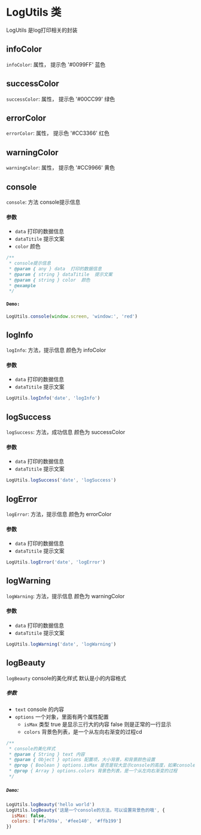 # LogUtils 类
LogUtils 是log打印相关的封装

## infoColor
`infoColor`: 属性， 提示色  '#0099FF'   蓝色

## successColor
`successColor`: 属性， 提示色  '#00CC99'   绿色

## errorColor
`errorColor`: 属性， 提示色  '#CC3366'   红色

## warningColor
`warningColor`: 属性， 提示色  '#CC9966'   黄色

## console
`console`: 方法 console提示信息
#### 参数
- `data` 打印的数据信息
- `dataTitile` 提示文案
- `color` 颜色
```js
/**
 * console提示信息
 * @param { any } data  打印的数据信息
 * @param { string } dataTitile  提示文案
 * @param { string } color  颜色
 * @example
 */
```
#### `Demo:`
```js
LogUtils.console(window.screen, 'window:', 'red')
```

## logInfo
`logInfo`: 方法，提示信息 颜色为 infoColor
#### 参数
- `data` 打印的数据信息
- `dataTitile` 提示文案
```js
LogUtils.logInfo('date', 'logInfo')
```

## logSuccess
`logSuccess`: 方法，成功信息 颜色为 successColor
#### 参数
- `data` 打印的数据信息
- `dataTitile` 提示文案
```js
LogUtils.logSuccess('date', 'logSuccess')
```

## logError
`logError`: 方法，提示信息 颜色为 errorColor
#### 参数
- `data` 打印的数据信息
- `dataTitile` 提示文案
```js
LogUtils.logError('date', 'logError')
```

## logWarning
`logWarning`: 方法，提示信息 颜色为 warningColor
#### 参数
- `data` 打印的数据信息
- `dataTitile` 提示文案
```js
LogUtils.logWarning('date', 'logWarning')
```

## logBeauty
`logBeauty` console的美化样式 默认是小的内容格式
##### 参数
  - `text` console 的内容
  - `options` 一个对象，里面有两个属性配置
    - `isMax` 类型  true 是显示三行大的内容   false 则是正常的一行显示
    - `colors` 背景色列表，是一个从左向右渐变的过程cd

```js
/**
 * console的美化样式
 * @param { String } text 内容
 * @param { Object } options 配置项，大小背景，和背景颜色设置
 * @prop { Boolean } options.isMax 是否是较大显示console的高度，如果console的内容较多建议设置为false 默认为小格式
 * @prop { Array } options.colors 背景色列表，是一个从左向右渐变的过程
 */
```
##### `Demo`:
```js
LogUtils.logBeauty('hello world')
LogUtils.logBeauty('这是一个console的方法，可以设置背景色的哦', {
  isMax: false,
  colors: ['#fa709a', '#fee140', '#ffb199']
})
```
